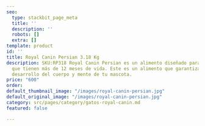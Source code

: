 ```yaml
---
seo:
  type: stackbit_page_meta
  title: ''
  description: ''
  robots: []
  extra: []
template: product
id: ''
title: Royal Canin Persian 3.18 Kg
description: SKU:RP318 Royal Canin Persian es un alimento diseñado para Gatos persas
  que tienen más de 12 meses de vida. Este es un alimento que garantiza un excelente
  desarrollo del cuerpo y mente de tu mascota.
price: "600"
order: 
default_thumbnail_image: "/images/royal-canin-persian.jpg"
default_original_image: "/images/royal-canin-persian.jpg"
category: src/pages/category/gatos-royal-canin.md
featured: false

---
```

